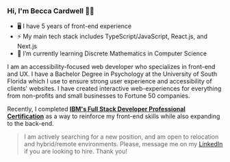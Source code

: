 ### Hi, I'm Becca Cardwell 👋🏻

<!--
**beccatcardwell/beccatcardwell** is a ✨ _special_ ✨ repository because its `README.md` (this file) appears on your GitHub profile.

Here are some ideas to get you started:

- 🔭 I’m currently working on ...

- 👯 I’m looking to collaborate on ...
- 🤔 I’m looking for help with ...
- 💬 Ask me about ...
- 📫 How to reach me: ...
- 😄 Pronouns: ...
- ⚡ Fun fact: ...
-->
- 🖥️ I have 5 years of front-end experience
- ⚡ My main tech stack includes TypeScript/JavaScript, React.js, and Next.js
- 🌱 I’m currently learning Discrete Mathematics in Computer Science

I am an accessibility-focused web developer who specializes in front-end and UX. I have a Bachelor Degree in Psychology at the University of South Florida which I use to ensure strong user experience and accessibility of clients' websites. I have created interactive web-experiences for everything from non-profits and small businesses to Fortune 50 companies.

Recently, I completed **[IBM's Full Stack Developer Professional Certification](https://www.coursera.org/professional-certificates/ibm-full-stack-cloud-developer)** as a way to reinforce my front-end skills while also expanding to the back-end.

> I am actively searching for a new position, and am open to relocation and hybrid/remote environments. Please, message me on my [LinkedIn](https://www.linkedin.com/in/rebecca-cardwell/) if you are looking to hire. Thank you!

